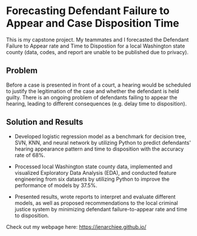 # Forecasting Defendant Failure to Appear and Case Disposition Time

This is my capstone project. My teammates and I forecasted the Defendant Failure to Appear rate and Time to Dispostion for a local Washington state county (data, codes, and report are unable to be published due to privacy). 

## Problem

Before a case is presented in front of a court, a hearing would be scheduled to justify the legitimation of the case and whether the defendant is held guilty. There is an ongoing problem of defendants failing to appear the hearing, leading to different consequences (e.g. delay time to disposition). 

## Solution and Results 

* Developed logistic regression model as a benchmark for decision tree, SVN, KNN, and neural network by utilizing Python to predict defendants' hearing appearance pattern and time to disposition with the accuracy rate of 68%.

* Processed local Washington state county data, implemented and visualized Exploratory Data Analysis (EDA), and conducted feature engineering from six datasets by utilizing Python to improve the performance of models by 37.5%.

* Presented results, wrote reports to interpret and evaluate different models, as well as proposed recommendations to the local criminal justice system by minimizing defendant failure-to-appear rate and time to disposition.

Check out my webpage here: https://jenarchiee.github.io/ 
